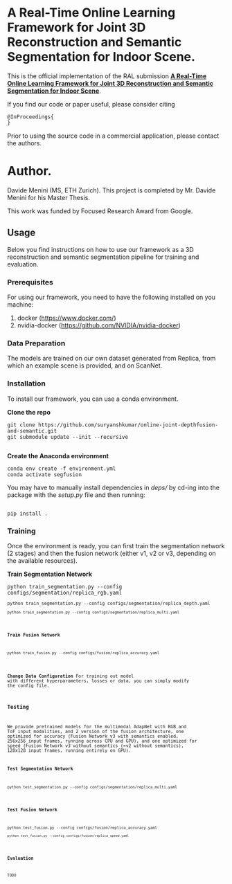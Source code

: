 # A Real-Time Online Learning Framework for Joint 3D Reconstruction and Semantic Segmentation for Indoor Scene.

This is the official implementation of the RAL submission [**A Real-Time Online Learning Framework for Joint 3D Reconstruction and Semantic Segmentation for Indoor Scene**](link). 

If you find our code or paper useful, please consider citing

    @InProceedings{
    }

Prior to using the source code in a commercial application, please contact the authors.

# Author. 
Davide Menini (MS, ETH Zurich). This project is completed by Mr. Davide Menini for his Master Thesis.

This work was funded by Focused Research Award from Google.

## Usage

Below you find instructions on how to use our framework as a 3D reconstruction and semantic segmentation pipeline for training and evaluation.

### Prerequisites
For using our framework, you need to have the following installed on you machine:

1. docker (https://www.docker.com/)
2. nvidia-docker (https://github.com/NVIDIA/nvidia-docker)

### Data Preparation
The models are trained on our own dataset generated from Replica, from which an example scene is provided, and on ScanNet. 

### Installation

To install our framework, you can use a conda environment.

**Clone the repo**

<pre><code>git clone https://github.com/suryanshkumar/online-joint-depthfusion-and-semantic.git
git submodule update --init --recursive

</code></pre>

**Create the Anaconda environment**
<pre><code>conda env create -f environment.yml
conda activate segfusion
</code></pre>

You may have to manually install dependencies in *deps/* by cd-ing into the package with the *setup.py* file and then running:
<pre><code>
pip install .
</code></pre>

### Training
Once the environment is ready, you can first train the segmentation network (2 stages) and then the fusion network (either v1, v2 or v3, depending on the available resources).

**Train Segmentation Network**
<pre><code>python train_segmentation.py --config configs/segmentation/replica_rgb.yaml
<pre><code>python train_segmentation.py --config configs/segmentation/replica_depth.yaml
<pre><code>python train_segmentation.py --config configs/segmentation/replica_multi.yaml
</code></pre>

**Train Fusion Network**
<pre><code>python train_fusion.py --config configs/fusion/replica_accuracy.yaml
</code></pre>

**Change Data Configuration**
For training out model with different hyperparameters, losses or data, you can simply modify the config file. 

### Testing
We provide pretrained models for the multimodal AdapNet with RGB and ToF input modalities, and 2 version of the fusion architecture, one optimized for accuracy (Fusion Network v3 with semantics enabled, 256x256 input frames, running across CPU and GPU), and one optimized for speed (Fusion Network v3 without semantics (=v2 without semantics), 128x128 input frames, running entirely on GPU).

**Test Segmentation Network**
<pre><code>python test_segmentation.py --config configs/segmentation/replica_multi.yaml
</code></pre>

**Test Fusion Network**
<pre><code>python test_fusion.py --config configs/fusion/replica_accuracy.yaml
<pre><code>python test_fusion.py --config configs/fusion/replica_speed.yaml
</code></pre>

### Evaluation
TODO

